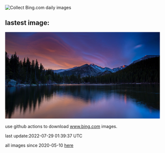 ![Collect Bing.com daily images](https://github.com/counter2015/bing-daily-images/workflows/Collect%20Bing.com%20daily%20images/badge.svg)
## lastest image:
![](images/LongsPeak.jpg)

use github actions to download www.bing.com images.

last update:2022-07-29 01:39:37 UTC

all images since 2020-05-10 [here](https://github.com/counter2015/bing-daily-images/tree/master/images) 
